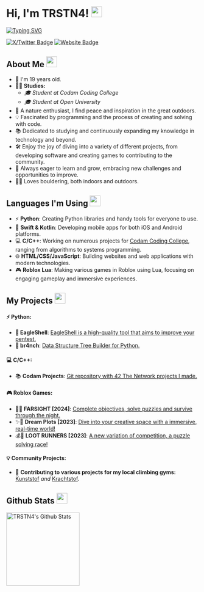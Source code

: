 
# Hi, I'm TRSTN4! <img src="https://media.giphy.com/media/hvRJCLFzcasrR4ia7z/giphy.gif" width="28"/>
[![Typing SVG](https://readme-typing-svg.herokuapp.com?font=Caveat&color=%93f56f31&size=25&height=40&lines=Nice+to+meet+you!;I'm+a+Software+Engineer.;Student+@+Codam+Coding+College;Student+@+Open+University;)
](https://git.io/typing-svg)

[![X/Twitter Badge](https://img.shields.io/badge/-@TRSTN48-010a0e?style=flat-square&logo=X&logoColor=white)](https://twitter.com/TRSTN48)
[![Website Badge](https://img.shields.io/badge/TRSTN4.com-074d68?style=flat-square&logo=google-chrome&logoColor=white)](https://www.TRSTN4.com/)

## About Me <img src="https://c.tenor.com/uZFq07-ujK8AAAAi/man-shrugging-joypixels.gif" width="28"/>
* 📆 I'm 19 years old.
* 🧑‍🎓 **Studies:**
  * _🎓 Student at Codam Coding College_
  * _🎓 Student at Open University_
* 🍃 A nature enthusiast, I find peace and inspiration in the great outdoors.
* 💡 Fascinated by programming and the process of creating and solving with code.
* 📚 Dedicated to studying and continuously expanding my knowledge in technology and beyond.
* 🛠️ Enjoy the joy of diving into a variety of different projects, from developing software and creating games to contributing to the community.
* 🌱 Always eager to learn and grow, embracing new challenges and opportunities to improve.
* 🧗‍♂️ Loves bouldering, both indoors and outdoors.
<p align="center">


## Languages I'm Using <img src="https://media.tenor.com/A-1z4jlGrXgAAAAi/onay2.gif" width="28"/>
- ⚡ **Python**: Creating Python libraries and handy tools for everyone to use.
- 📱 **Swift & Kotlin**: Developing mobile apps for both iOS and Android platforms.
- 💻 **C/C++**: Working on numerous projects for [Codam Coding College](https://codam.nl), ranging from algorithms to systems programming.
- 🌐 **HTML/CSS/JavaScript**: Building websites and web applications with modern technologies.
- 🎮 **Roblox Lua**: Making various games in Roblox using Lua, focusing on engaging gameplay and immersive experiences.
<p align="center">


## My Projects <img src="https://media.tenor.com/dmYlPVcctp8AAAAi/discord-emoji.gif" width="28"/>
#### ⚡ **Python:**
- **🦅 EagleShell**: [EagleShell is a high-quality tool that aims to improve your pentest.](https://github.com/TRSTN4/EagleShell)
- **🌳 br4nch**: [Data Structure Tree Builder for Python.](https://github.com/TRSTN4/br4nch)
#### 💻 **C/C++:**
- 📚 **Codam Projects**: [Git repository with 42 The Network projects I made.](https://github.com/TRSTN4/42CodamProjects)
#### 🎮 **Roblox Games:**
- 🔦🌲 **FARSIGHT [2024]**: [Complete objectives, solve puzzles and survive through the night.](https://www.roblox.com/games/15025258839/STORY-FARSIGHT)
- ✨🏡 **Dream Plots [2023]**: [Dive into your creative space with a immersive, real-time world!](https://www.roblox.com/games/13827214218/Dream-Plots)
- 💰🏃 **LOOT RUNNERS [2023]**: [A new variation of competition, a puzzle solving race!](https://www.roblox.com/games/12929417892/LOOT-RUNNERS)
#### 💡 **Community Projects:**
- 🧗 **Contributing to various projects for my local climbing gyms:** [Kunststof](https://github.com/TRSTN4/Kunststof) _and_ [Krachtstof](https://github.com/TRSTN4/Krachtstof).
<p align="center">


## Github Stats <img src="https://c.tenor.com/ZULdaf8iCHgAAAAi/100-discord.gif" width="28"/>
  
 <a href="https://github.com/TRSTN4/"><img alt="TRSTN4's Github Stats" src="https://denvercoder1-github-readme-stats.vercel.app/api/?username=TRSTN4&show_icons=true&count_private=true&theme=react&hide_border=true&bg_color=1F222E&title_color=f56f31&icon_color=f56f31" height="192px"/></a>
